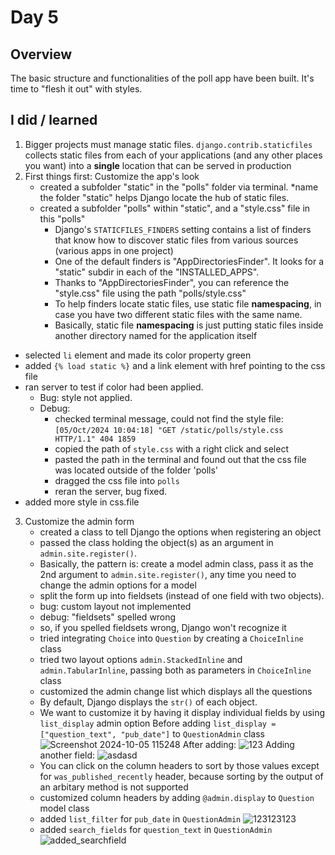 # Day 5

## Overview

The basic structure and functionalities of the poll app have been built. It's time to "flesh it out" with styles.

## I did / learned
1. Bigger projects must manage static files. `django.contrib.staticfiles` collects static files from each of your applications (and any other places you want) into a __single__ location that can be served in production
2. First things first: Customize the app's look
   - created a subfolder "static" in the "polls" folder via terminal. *name the folder "static" helps Django locate the hub of static files.
   - created a subfolder "polls" within "static", and a "style.css" file in this "polls"
     - Django's `STATICFILES_FINDERS` setting contains a list of finders that know how to discover static files from various sources (various apps in one project)
     - One of the default finders is "AppDirectoriesFinder". It looks for a "static" subdir in each of the "INSTALLED_APPS".
     - Thanks to "AppDirectoriesFinder", you can reference the "style.css" file using the path "polls/style.css"
     - To help finders locate static files, use static file __namespacing__, in case you have two different static files with the same name.
     - Basically, static file __namespacing__ is just putting static files inside another directory named for the application itself
  - selected `li` element and made its color property green
  - added `{% load static %}` and a link element with href pointing to the css file
  - ran server to test if color had been applied.
      - Bug: style not applied.
      - Debug:
        - checked terminal message, could not find the style file: `[05/Oct/2024 10:04:18] "GET /static/polls/style.css HTTP/1.1" 404 1859`
        - copied the path of `style.css` with a right click and select
        - pasted the path in the terminal and found out that the css file was located outside of the folder 'polls'
        - dragged the css file into `polls`
        - reran the server, bug fixed.
   - added more style in css.file
3. Customize the admin form
   - created a class to tell Django the options when registering an object
   - passed the class holding the object(s) as an argument in `admin.site.register()`.
   - Basically, the pattern is: create a model admin class, pass it as the 2nd argument to `admin.site.register()`, any time you need to change the admin options for a model
   - split the form up into fieldsets (instead of one field with two objects).
   - bug: custom layout not implemented
   - debug: "fieldsets" spelled wrong
   - so, if you spelled fieldsets wrong, Django won't recognize it
   - tried integrating `Choice` into `Question` by creating a `ChoiceInline` class
   - tried two layout options `admin.StackedInline` and `admin.TabularInline`, passing both as parameters in `ChoiceInline` class
   - customized the admin change list which displays all the questions
   - By default, Django displays the `str()` of each object.
   - We want to customize it by having it display individual fields by using `list_display` admin option
     Before adding `list_display = ["question_text", "pub_date"]` to `QuestionAdmin` class
     ![Screenshot 2024-10-05 115248](https://github.com/user-attachments/assets/a290233b-ed01-4f38-8fcd-8427f4d3008e)
     After adding:
     ![123](https://github.com/user-attachments/assets/3d6a003a-ee59-40a4-ad7c-248866c03e0b)
     Adding another field:
     ![asdasd](https://github.com/user-attachments/assets/4ceada4b-4661-434d-89a0-66eb9d460155)
   - You can click on the column headers to sort by those values except for `was_published_recently` header, because sorting by the output of an arbitary method is not supported
   - customized column headers by adding `@admin.display` to `Question` model class
   - added `list_filter` for `pub_date` in `QuestionAdmin`
   ![123123123](https://github.com/user-attachments/assets/5417faa5-5082-47b2-8d93-e4ccf9c4957b)
   - added `search_fields` for `question_text` in `QuestionAdmin`
   ![added_searchfield](https://github.com/user-attachments/assets/c9898538-39c5-497c-85a5-32456b84030f)


